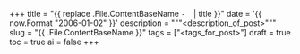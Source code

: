 +++
title = "{{ replace .File.ContentBaseName `-` ` ` | title }}"
date = '{{ now.Format "2006-01-02" }}'
description = """<description_of_post>"""
slug = "{{ .File.ContentBaseName }}"
tags = ["<tags_for_post>"]
draft = true
toc = true
ai = false
+++
